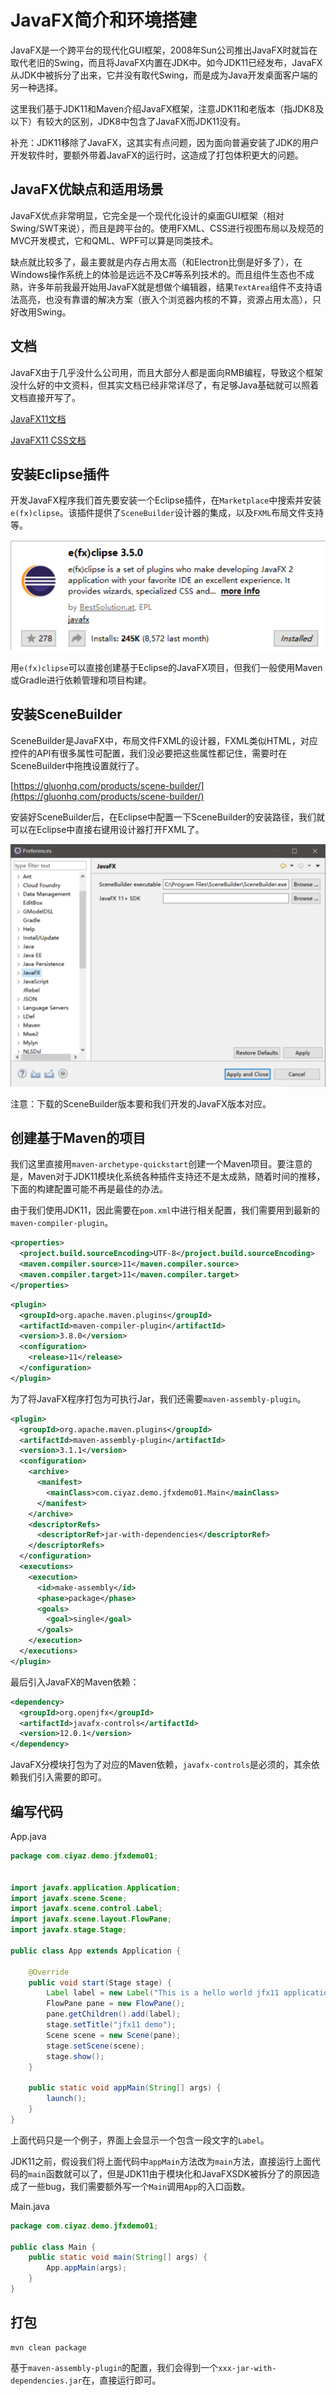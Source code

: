 # JavaFX简介和环境搭建

JavaFX是一个跨平台的现代化GUI框架，2008年Sun公司推出JavaFX时就旨在取代老旧的Swing，而且将JavaFX内置在JDK中。如今JDK11已经发布，JavaFX从JDK中被拆分了出来，它并没有取代Swing，而是成为Java开发桌面客户端的另一种选择。

这里我们基于JDK11和Maven介绍JavaFX框架，注意JDK11和老版本（指JDK8及以下）有较大的区别，JDK8中包含了JavaFX而JDK11没有。

补充：JDK11移除了JavaFX，这其实有点问题，因为面向普遍安装了JDK的用户开发软件时，要额外带着JavaFX的运行时，这造成了打包体积更大的问题。

## JavaFX优缺点和适用场景

JavaFX优点非常明显，它完全是一个现代化设计的桌面GUI框架（相对Swing/SWT来说），而且是跨平台的。使用FXML、CSS进行视图布局以及规范的MVC开发模式，它和QML、WPF可以算是同类技术。

缺点就比较多了，最主要就是内存占用太高（和Electron比倒是好多了），在Windows操作系统上的体验是远远不及C#等系列技术的。而且组件生态也不成熟，许多年前我最开始用JavaFX就是想做个编辑器，结果`TextArea`组件不支持语法高亮，也没有靠谱的解决方案（嵌入个浏览器内核的不算，资源占用太高），只好改用Swing。

## 文档

JavaFX由于几乎没什么公司用，而且大部分人都是面向RMB编程，导致这个框架没什么好的中文资料，但其实文档已经非常详尽了，有足够Java基础就可以照着文档直接开写了。

[JavaFX11文档](https://openjfx.io/javadoc/11/)

[JavaFX11 CSS文档](https://openjfx.io/javadoc/11/javafx.graphics/javafx/scene/doc-files/cssref.html)

## 安装Eclipse插件

开发JavaFX程序我们首先要安装一个Eclipse插件，在`Marketplace`中搜索并安装`e(fx)clipse`。该插件提供了`SceneBuilder`设计器的集成，以及`FXML`布局文件支持等。

![](res/1.png)

用`e(fx)clipse`可以直接创建基于Eclipse的JavaFX项目，但我们一般使用Maven或Gradle进行依赖管理和项目构建。

## 安装SceneBuilder

SceneBuilder是JavaFX中，布局文件FXML的设计器，FXML类似HTML，对应控件的API有很多属性可配置，我们没必要把这些属性都记住，需要时在SceneBuilder中拖拽设置就行了。

[https://gluonhq.com/products/scene-builder/](https://gluonhq.com/products/scene-builder/)

安装好SceneBuilder后，在Eclipse中配置一下SceneBuilder的安装路径，我们就可以在Eclipse中直接右键用设计器打开FXML了。

![](res/2.png)

注意：下载的SceneBuilder版本要和我们开发的JavaFX版本对应。

## 创建基于Maven的项目

我们这里直接用`maven-archetype-quickstart`创建一个Maven项目。要注意的是，Maven对于JDK11模块化系统各种插件支持还不是太成熟，随着时间的推移，下面的构建配置可能不再是最佳的办法。

由于我们使用JDK11，因此需要在`pom.xml`中进行相关配置，我们需要用到最新的`maven-compiler-plugin`。

```xml
<properties>
  <project.build.sourceEncoding>UTF-8</project.build.sourceEncoding>
  <maven.compiler.source>11</maven.compiler.source>
  <maven.compiler.target>11</maven.compiler.target>
</properties>
```

```xml
<plugin>
  <groupId>org.apache.maven.plugins</groupId>
  <artifactId>maven-compiler-plugin</artifactId>
  <version>3.8.0</version>
  <configuration>
    <release>11</release>
  </configuration>
</plugin>
```

为了将JavaFX程序打包为可执行Jar，我们还需要`maven-assembly-plugin`。

```xml
<plugin>
  <groupId>org.apache.maven.plugins</groupId>
  <artifactId>maven-assembly-plugin</artifactId>
  <version>3.1.1</version>
  <configuration>
    <archive>
      <manifest>
        <mainClass>com.ciyaz.demo.jfxdemo01.Main</mainClass>
      </manifest>
    </archive>
    <descriptorRefs>
      <descriptorRef>jar-with-dependencies</descriptorRef>
    </descriptorRefs>
  </configuration>
  <executions>
    <execution>
      <id>make-assembly</id>
      <phase>package</phase>
      <goals>
        <goal>single</goal>
      </goals>
    </execution>
  </executions>
</plugin>
```

最后引入JavaFX的Maven依赖：

```xml
<dependency>
  <groupId>org.openjfx</groupId>
  <artifactId>javafx-controls</artifactId>
  <version>12.0.1</version>
</dependency>
```

JavaFX分模块打包为了对应的Maven依赖，`javafx-controls`是必须的，其余依赖我们引入需要的即可。

## 编写代码

App.java
```java
package com.ciyaz.demo.jfxdemo01;


import javafx.application.Application;
import javafx.scene.Scene;
import javafx.scene.control.Label;
import javafx.scene.layout.FlowPane;
import javafx.stage.Stage;

public class App extends Application {

	@Override
	public void start(Stage stage) {
		Label label = new Label("This is a hello world jfx11 application.");
		FlowPane pane = new FlowPane();
		pane.getChildren().add(label);
		stage.setTitle("jfx11 demo");
		Scene scene = new Scene(pane);
		stage.setScene(scene);
		stage.show();
	}

	public static void appMain(String[] args) {
		launch();
	}
}
```

上面代码只是一个例子，界面上会显示一个包含一段文字的`Label`。

JDK11之前，假设我们将上面代码中`appMain`方法改为`main`方法，直接运行上面代码的`main`函数就可以了，但是JDK11由于模块化和JavaFXSDK被拆分了的原因造成了一些bug，我们需要额外写一个`Main`调用`App`的入口函数。

Main.java
```java
package com.ciyaz.demo.jfxdemo01;

public class Main {
	public static void main(String[] args) {
		App.appMain(args);
	}
}
```

## 打包

```
mvn clean package
```

基于`maven-assembly-plugin`的配置，我们会得到一个`xxx-jar-with-dependencies.jar`在，直接运行即可。
